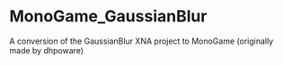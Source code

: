 # MonoGame_GaussianBlur
A conversion of the GaussianBlur XNA project to MonoGame (originally made by dhpoware) 
